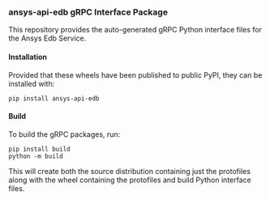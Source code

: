 ### ansys-api-edb gRPC Interface Package

This repository provides the auto-generated gRPC Python interface files for
the Ansys Edb Service.


#### Installation

Provided that these wheels have been published to public PyPI, they can be
installed with:

```
pip install ansys-api-edb
```

#### Build

To build the gRPC packages, run:

```
pip install build
python -m build
```

This will create both the source distribution containing just the protofiles
along with the wheel containing the protofiles and build Python interface
files.
